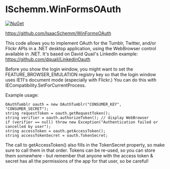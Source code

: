# ISchemm.WinFormsOAuth

[![NuGet](https://img.shields.io/nuget/v/ISchemm.WinFormsOAuth.svg)](https://www.nuget.org/packages/ISchemm.WinFormsOAuth)

https://github.com/IsaacSchemm/WinFormsOAuth

This code allows you to implement OAuth for the Tumblr, Twitter, and/or Flickr APIs in a .NET desktop application, using the WebBrowser control available in .NET. It's based on David Quail's LinkedIn example: https://github.com/dquail/LinkedinOauth

Before you show the login window, you might want to set the FEATURE_BROWSER_EMULATION registry key so that the login window uses IE11's document mode (especially with Flickr.) You can do this with IECompatibility.SetForCurrentProcess.

Example usage:

	OAuthTumblr oauth = new OAuthTumblr("CONSUMER_KEY", "CONSUMER_SECRET");
	string requestToken = oauth.getRequestToken();
	string verifier = oauth.authorizeToken(); // display WebBrowser
	if (verifier == null) throw new Exception("Authentication failed or cancelled by user");
	string accessToken = oauth.getAccessToken();
	string accessTokenSecret = oauth.TokenSecret;

The call to getAccessToken() also fills in the TokenSecret property, so make sure to call them in that order. Tokens can be re-used, so you can store them somewhere - but remember that anyone with the access token & secret has all the permissions of the app for that user, so be careful!
